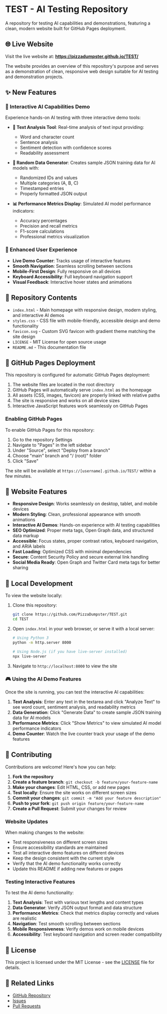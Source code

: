 # TEST - AI Testing Repository

A repository for testing AI capabilities and demonstrations, featuring a clean, modern website built for GitHub Pages deployment.

## 🌐 Live Website

Visit the live website at: **https://pizzadumpster.github.io/TEST/**

The website provides an overview of this repository's purpose and serves as a demonstration of clean, responsive web design suitable for AI testing and demonstration projects.

## ✨ New Features

### 🤖 Interactive AI Capabilities Demo
Experience hands-on AI testing with three interactive demo tools:

- **🧠 Text Analysis Tool**: Real-time analysis of text input providing:
  - Word and character count
  - Sentence analysis
  - Sentiment detection with confidence scores
  - Readability assessment
  
- **🎲 Random Data Generator**: Creates sample JSON training data for AI models with:
  - Randomized IDs and values
  - Multiple categories (A, B, C)
  - Timestamped entries
  - Properly formatted JSON output
  
- **📊 Performance Metrics Display**: Simulated AI model performance indicators:
  - Accuracy percentages
  - Precision and recall metrics
  - F1-score calculations
  - Professional metrics visualization

### 🎯 Enhanced User Experience
- **Live Demo Counter**: Tracks usage of interactive features
- **Smooth Navigation**: Seamless scrolling between sections
- **Mobile-First Design**: Fully responsive on all devices
- **Keyboard Accessibility**: Full keyboard navigation support
- **Visual Feedback**: Interactive hover states and animations

## 📁 Repository Contents

- `index.html` - Main homepage with responsive design, modern styling, and interactive AI demos
- `styles.css` - CSS file with mobile-friendly, accessible design and demo functionality
- `favicon.svg` - Custom SVG favicon with gradient theme matching the site design
- `LICENSE` - MIT License for open source usage
- `README.md` - This documentation file

## 🚀 GitHub Pages Deployment

This repository is configured for automatic GitHub Pages deployment:

1. The website files are located in the root directory
2. GitHub Pages will automatically serve `index.html` as the homepage
3. All assets (CSS, images, favicon) are properly linked with relative paths
4. The site is responsive and works on all device sizes
5. Interactive JavaScript features work seamlessly on GitHub Pages

### Enabling GitHub Pages

To enable GitHub Pages for this repository:
1. Go to the repository Settings
2. Navigate to "Pages" in the left sidebar
3. Under "Source", select "Deploy from a branch"
4. Choose "main" branch and "/ (root)" folder
5. Click "Save"

The site will be available at `https://[username].github.io/TEST/` within a few minutes.

## 🎨 Website Features

- **Responsive Design**: Works seamlessly on desktop, tablet, and mobile devices
- **Modern Styling**: Clean, professional appearance with smooth animations
- **Interactive AI Demos**: Hands-on experience with AI testing capabilities
- **SEO Optimized**: Proper meta tags, Open Graph data, and structured data markup
- **Accessible**: Focus states, proper contrast ratios, keyboard navigation, and ARIA labels
- **Fast Loading**: Optimized CSS with minimal dependencies
- **Secure**: Content Security Policy and secure external link handling
- **Social Media Ready**: Open Graph and Twitter Card meta tags for better sharing

## 🔧 Local Development

To view the website locally:

1. Clone this repository:
   ```bash
   git clone https://github.com/PizzaDumpster/TEST.git
   cd TEST
   ```

2. Open `index.html` in your web browser, or serve it with a local server:
   ```bash
   # Using Python 3
   python -m http.server 8000
   
   # Using Node.js (if you have live-server installed)
   npx live-server
   ```

3. Navigate to `http://localhost:8000` to view the site

### 🎮 Using the AI Demo Features

Once the site is running, you can test the interactive AI capabilities:

1. **Text Analysis**: Enter any text in the textarea and click "Analyze Text" to see word count, sentiment analysis, and readability metrics
2. **Data Generation**: Click "Generate Data" to create sample JSON training data for AI models
3. **Performance Metrics**: Click "Show Metrics" to view simulated AI model performance indicators
4. **Demo Counter**: Watch the live counter track your usage of the demo features

## 🤝 Contributing

Contributions are welcome! Here's how you can help:

1. **Fork the repository**
2. **Create a feature branch**: `git checkout -b feature/your-feature-name`
3. **Make your changes**: Edit HTML, CSS, or add new pages
4. **Test locally**: Ensure the site works on different screen sizes
5. **Commit your changes**: `git commit -m "Add your feature description"`
6. **Push to your fork**: `git push origin feature/your-feature-name`
7. **Create a Pull Request**: Submit your changes for review

### Website Updates

When making changes to the website:
- Test responsiveness on different screen sizes
- Ensure accessibility standards are maintained
- Test all interactive demo features on different devices
- Keep the design consistent with the current style
- Verify that the AI demo functionality works correctly
- Update this README if adding new features or pages

### Testing Interactive Features

To test the AI demo functionality:
1. **Text Analysis**: Test with various text lengths and content types
2. **Data Generator**: Verify JSON output format and data structure
3. **Performance Metrics**: Check that metrics display correctly and values are realistic
4. **Navigation**: Test smooth scrolling between sections
5. **Mobile Responsiveness**: Verify demos work on mobile devices
6. **Accessibility**: Test keyboard navigation and screen reader compatibility

## 📄 License

This project is licensed under the MIT License - see the [LICENSE](LICENSE) file for details.

## 🔗 Related Links

- [GitHub Repository](https://github.com/PizzaDumpster/TEST)
- [Issues](https://github.com/PizzaDumpster/TEST/issues)
- [Pull Requests](https://github.com/PizzaDumpster/TEST/pulls)
